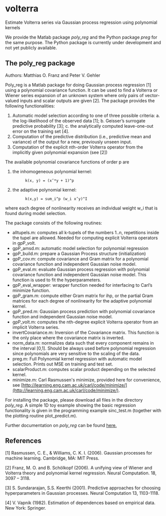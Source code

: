 # volterra
Estimate Volterra series via Gaussian process regression using polynomial kernels

We provide the Matlab package *poly_reg* and the Python package *preg* for the same purpose. The Python package is currently under development and not yet publicly available.

## The poly_reg package
Authors: Matthias O. Franz and Peter V. Gehler

Poly_reg is a Matlab package for doing Gaussian process regression [1] using a polynomial covariance function. It can be used to find a Volterra or Wiener series expansion of an unknown system where only pairs of vector-valued inputs and scalar outputs are given [2]. The package provides the following functionalities:

1. Automatic model selection according to one of three possible criteria: a. the log-likelihood of the observed data [1]; b. Geisser’s surrogate predictive probability [3]; c. the analytically computed leave-one-out error on the training set [4].
2. Computation of the predictive distribution (i.e., predictive mean and variance) of the output for a new, previously unseen input.
3. Computation of the explicit nth-order Volterra operator from the implicitly given polynomial expansion (see [2])

The available polynomial covariance functions of order p are

1. the inhomogeneous polynomial kernel:
```
         k(x, y) = (x’*y + 1)^p
```
2. the adaptive polynomial kernel: 
```
         k(x,y) = sum_i^p (w_i x’y)^I 
```
where each degree of nonlinearity receives an individual weight w_i that is found during model selection.

The package consists of the following routines:

* alltupels.m: computes all k-tupels of the numbers 1..n, repetitions inside the tupel are allowed. Needed for computing explicit Volterra operators in gpP_volt.
* gpP_amsd.m: automatic model selection for polynomial regression
* gpP_build.m: prepare a Gaussian Process structure (initialization)
* gpP_cov.m: compute covariance and Gram matrix for a polynomial covariance function and independent Gaussian noise model.
* gpP_eval.m: evaluate Gaussian process regression with polynomial covariance function and independent Gaussian noise model. This function is used to fit the hyperparameters.
* gpP_eval_wrapper: wrapper function needed for interfacing to Carl’s minimize function.
* gpP_gram.m: compute either Gram matrix for ihp, or the partial Gram matrices for each degree of nonlinearity for the adaptive polynomial kernel.
* gpP_pred.m: Gaussian process prediction with polynomial covariance function and independent Gaussian noise model.
* gpP_volt.m: computes the nth-degree explicit Volterra operator from an implicit Volterra series.
* invertCovariance.m: Inversion of the Covariance matrix. This function is the only place where the covariance matrix is inverted.
* norm_data.m: normalizes data such that every component remains in the interval [0,1]. Should be always used before polynomial regression since polynomials are very sensitive to the scaling of the data.  
* preg.m: Full Polynomial kernel regression with automatic model selection. Prints out MSE on training and test set.
* scalarProduct.m: computes scalar product depending on the selected kernel.
* minimize.m: Carl Rasmussen's minimize, provided here for convenience, see [http://learning.eng.cam.ac.uk/carl/code/minimize/](http://learning.eng.cam.ac.uk/carl/code/minimize/).

For installing the package, please download all files in the directory *poly_reg*. A simple 1D toy example showing the basic regression functionality is given in the programming example sinc_test.m (together with the plotting routine plot_predict.m). 

Further documentation on *poly_reg* can be found [here.](https://github.com/mof2/volterra/wiki)


## References

[1] Rasmussen, C. E., & Williams, C. K. I. (2006). Gaussian processes for machine learning. Cambridge, MA: MIT Press.

[2] Franz, M. O. and B. Schölkopf (2006). A unifying view of Wiener and Volterra theory and polynomial kernel regression. Neural Computation. 18, 3097 – 3118.

[3] S. Sundararajan, S.S. Keerthi (2001). Predictive approaches for choosing hyperparameters in Gaussian processes. Neural Computation 13, 1103-1118.

[4] V. Vapnik (1982). Estimation of dependences based on empirical data. New York: Springer.
 

